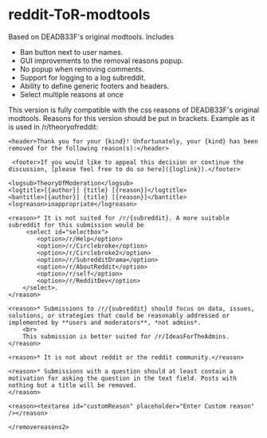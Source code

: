 reddit-ToR-modtools
===================

Based on DEADB33F's original modtools. Includes 

- Ban button next to user names. 
- GUI improvements to the removal reasons popup.
- No popup when removing comments. 
- Support for logging to a log subreddit. 
- Ability to define generic footers and headers.
- Select multiple reasons at once



This version is fully compatible with the css reasons of DEADB33F's original modtools. Reasons for this version should be put in <removereasons2> brackets. Example as it is used in /r/theoryofreddit: 
    <removereasons2>

    <header>Thank you for your {kind}! Unfortunately, your {kind} has been removed for the following reason(s):</header>
     
     <footer>If you would like to appeal this decision or continue the discussion, [please feel free to do so here]({loglink}).</footer>

    <logsub>TheoryOfModeration</logsub>
    <logtitle>[{author}] {title} [{reason}]</logtitle>
    <bantitle>[{author}] {title} [{reason}]</bantitle>
    <logreason>inappropriate</logreason>

    <reason>* It is not suited for /r/{subreddit}. A more suitable subreddit for this submission would be 
         <select id="selectbox">
            <option>/r/Help</option>
            <option>/r/Circlebroke</option>
            <option>/r/Circlebroke2</option>
            <option>/r/SubredditDrama</option>
            <option>/r/AboutReddit</option>
            <option>/r/self</option>
            <option>/r/RedditDev</option>
        </select>.     
    </reason>

    <reason>* Submissions to /r/{subreddit} should focus on data, issues, solutions, or strategies that could be reasonably addressed or implemented by **users and moderators**, *not admins*.
        <br>
        This submission is better suited for /r/IdeasForTheAdmins.
    </reason>

    <reason>* It is not about reddit or the reddit community.</reason>

    <reason>* Submissions with a question should at least contain a motivation for asking the question in the text field. Posts with nothing but a title will be removed.         
    </reason>

    <reason><textarea id="customReason" placeholder="Enter Custom reason" /></reason>

    </removereasons2>
